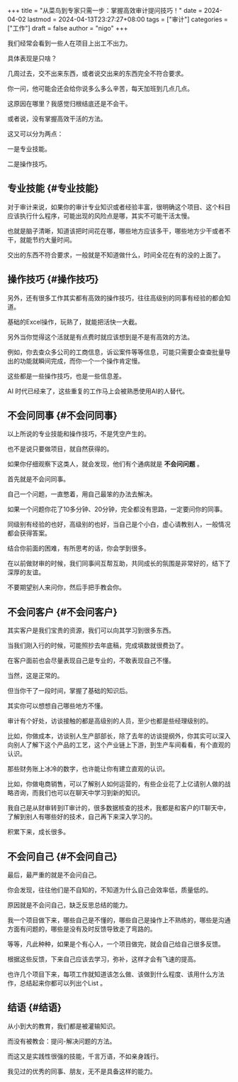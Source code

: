 +++
title = "从菜鸟到专家只需一步：掌握高效审计提问技巧！"
date = 2024-04-02
lastmod = 2024-04-13T23:27:27+08:00
tags = ["审计"]
categories = ["工作"]
draft = false
author = "nigo"
+++

我们经常会看到一些人在项目上出工不出力。

具体表现是只啥？

几周过去，交不出来东西，或者说交出来的东西完全不符合要求。

你一问，他可能会还会给你说多么多么辛苦，每天加班到几点几点。

这原因在哪里？我感觉归根结底还是不会干。

或者说，没有掌握高效干活的方法。

这又可以分为两点：

一是专业技能。

二是操作技巧。


## 专业技能 {#专业技能}

对于审计来说，如果你的审计专业知识或者经验丰富，很明确这个项目、这个科目应该执行什么程序，可能出现的风险点是哪，其实不可能干活太慢。

也就是脑子清晰，知道该把时间花在哪，哪些地方应该多干，哪些地方少干或者不干，就能节约大量时间。

交出的东西不符合要求，一般就是不知道做什么，时间全花在有的没的上面了。


## 操作技巧 {#操作技巧}

另外，还有很多工作其实都有高效的操作技巧，往往高级别的同事有经验的都会知道。

基础的Excel操作，玩熟了，就能把活快一大截。

另外当你觉得这个活就是有点费时就应该想到是不是有高效的方法。

例如，你去查众多公司的工商信息，诉讼案件等等信息，可能只需要企查查批量导出的功能就瞬间完成，而你一个一个操作肯定慢。

这些都是一些操作技巧，也是一些信息差。

AI 时代已经来了，这些重复的工作马上会被熟悉使用AI的人替代。


## 不会问同事 {#不会问同事}

以上所说的专业技能和操作技巧，不是凭空产生的。

也不是说只要做项目，就自然获得的。

如果你仔细观察下这类人，就会发现，他们有个通病就是 **不会问问题** 。

首先就是不会问同事。

自己一个问题，一直憋着，用自己最笨的办法去解决。

如果一个问题你花了10多分钟、20分钟，完全都没有思路，一定要问你的同事。

同级别有经验的也好，高级别的也好，当自己是个小白，虚心请教别人，一般情况都会获得答案。

结合你前面的困难，有所思考的话，你会学到很多。

在以前做财审的时候，我们同事间互帮互助，共同成长的氛围是非常好的，结下了深厚的友谊。

不要期望别人来问你，然后手把手教会你。


## 不会问客户 {#不会问客户}

其实客户是我们宝贵的资源，我们可以向其学习到很多东西。

当我们刚入行的时候，可能照抄去年底稿，完成填数就很费劲了。

在客户面前也会尽量表现自己是专业的，不敢表现自己不懂。

当然，这是正常的。

但当你干了一段时间，掌握了基础的知识后。

其实你可以想想自己哪些地方不懂。

审计有个好处，访谈接触的都是高级别的人员，至少也都是些经理级别的。

比如，你做成本，访谈别人生产部部长，除了去年的访谈提纲外，你其实可以深入向别人了解下这个产品的工艺，这个产业链上下游，到生产车间看看，有个直观的认识。

那些财务账上冰冷的数字，也许能让你有建立直观的认识。

比如，你做电商销售，可以了解别人如何运营的，有些企业花了上亿请别人做的战略咨询，而我们也可以在聊天中学习到新的知识。

我自己是从财审转到IT审计的，很多数据核查的技术，我都是和客户的IT聊天中，了解到别人有哪些好的技术，自己再下来深入学习的。

积累下来，成长很多。


## 不会问自己 {#不会问自己}

最后，最严重的就是不会问自己。

你会发现，往往他们是不自知的，不知道为什么自己会效率低，质量低的。

原因就是不会问自己，缺乏反思总结的能力。

我一个项目做下来，哪些自己是不懂的，哪些自己是操作上不熟练的，哪些是沟通方面有问题的，哪些是没有及时反馈导致走了弯路的。

等等，凡此种种，如果是个有心人，一个项目做完，就会自己给自己很多反馈。

根据这些反馈，下来自己应该去学习，弥补，这样才会有飞速的提高。

也许几个项目下来，每项工作就知道该怎么做、该做到什么程度、该用什么方法作，总结起来你都可以列出个List 。


## 结语 {#结语}

从小到大的教育，我们都是被灌输知识。

而没有被教会：提问-解决问题的方法。

而这又是实践性很强的技能，千言万语，不如亲身践行。

我见过的优秀的同事、朋友，无不是具备这样的能力。
